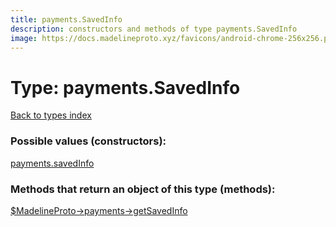 ```yaml
---
title: payments.SavedInfo
description: constructors and methods of type payments.SavedInfo
image: https://docs.madelineproto.xyz/favicons/android-chrome-256x256.png
---
```

# Type: payments.SavedInfo  
[Back to types index](index.md)



### Possible values (constructors):

[payments.savedInfo](../constructors/payments.savedInfo.md)  



### Methods that return an object of this type (methods):

[$MadelineProto->payments->getSavedInfo](../methods/payments.getSavedInfo.md)  



